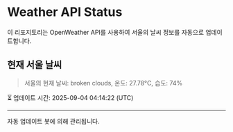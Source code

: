 
# Weather API Status

이 리포지토리는 OpenWeather API를 사용하여 서울의 날씨 정보를 자동으로 업데이트합니다.

## 현재 서울 날씨
> 서울의 현재 날씨: broken clouds, 온도: 27.78°C, 습도: 74%

⏳ 업데이트 시간: 2025-09-04 04:14:22 (UTC)

---
자동 업데이트 봇에 의해 관리됩니다.
